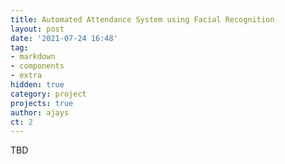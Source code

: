 ```yaml
---
title: Automated Attendance System using Facial Recognition
layout: post
date: '2021-07-24 16:48'
tag:
- markdown
- components
- extra
hidden: true
category: project
projects: true
author: ajays
ct: 2
---
```


TBD
